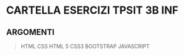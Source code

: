 # CARTELLA ESERCIZI TPSIT 3B INF
## ARGOMENTI 

> HTML
> CSS
> HTML 5
> CSS3
> BOOTSTRAP
> JAVASCRIPT